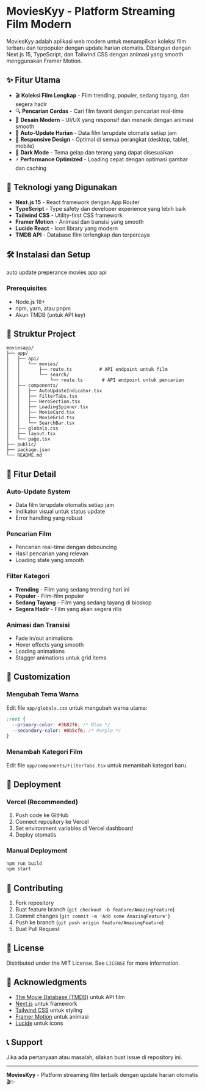 # MoviesKyy - Platform Streaming Film Modern

MoviesKyy adalah aplikasi web modern untuk menampilkan koleksi film terbaru dan terpopuler dengan update harian otomatis. Dibangun dengan Next.js 15, TypeScript, dan Tailwind CSS dengan animasi yang smooth menggunakan Framer Motion.

## ✨ Fitur Utama

- 🎬 **Koleksi Film Lengkap** - Film trending, populer, sedang tayang, dan segera hadir
- 🔍 **Pencarian Cerdas** - Cari film favorit dengan pencarian real-time
- 🎨 **Desain Modern** - UI/UX yang responsif dan menarik dengan animasi smooth
- 🔄 **Auto-Update Harian** - Data film terupdate otomatis setiap jam
- 📱 **Responsive Design** - Optimal di semua perangkat (desktop, tablet, mobile)
- 🌙 **Dark Mode** - Tema gelap dan terang yang dapat disesuaikan
- ⚡ **Performance Optimized** - Loading cepat dengan optimasi gambar dan caching

## 🚀 Teknologi yang Digunakan

- **Next.js 15** - React framework dengan App Router
- **TypeScript** - Type safety dan developer experience yang lebih baik
- **Tailwind CSS** - Utility-first CSS framework
- **Framer Motion** - Animasi dan transisi yang smooth
- **Lucide React** - Icon library yang modern
- **TMDB API** - Database film terlengkap dan terpercaya

## 🛠️ Instalasi dan Setup

auto update
preperance movies app 
api

### Prerequisites

- Node.js 18+ 
- npm, yarn, atau pnpm
- Akun TMDB (untuk API key)

## 📁 Struktur Project

```
moviesapp/
├── app/
│   ├── api/
│   │   └── movies/
│   │       ├── route.ts          # API endpoint untuk film
│   │       └── search/
│   │           └── route.ts       # API endpoint untuk pencarian
│   ├── components/
│   │   ├── AutoUpdateIndicator.tsx
│   │   ├── FilterTabs.tsx
│   │   ├── HeroSection.tsx
│   │   ├── LoadingSpinner.tsx
│   │   ├── MovieCard.tsx
│   │   ├── MovieGrid.tsx
│   │   └── SearchBar.tsx
│   ├── globals.css
│   ├── layout.tsx
│   └── page.tsx
├── public/
├── package.json
└── README.md
```

## 🎯 Fitur Detail

### Auto-Update System
- Data film terupdate otomatis setiap jam
- Indikator visual untuk status update
- Error handling yang robust

### Pencarian Film
- Pencarian real-time dengan debouncing
- Hasil pencarian yang relevan
- Loading state yang smooth

### Filter Kategori
- **Trending** - Film yang sedang trending hari ini
- **Populer** - Film-film populer
- **Sedang Tayang** - Film yang sedang tayang di bioskop
- **Segera Hadir** - Film yang akan segera rilis

### Animasi dan Transisi
- Fade in/out animations
- Hover effects yang smooth
- Loading animations
- Stagger animations untuk grid items

## 🎨 Customization

### Mengubah Tema Warna
Edit file `app/globals.css` untuk mengubah warna utama:
```css
:root {
  --primary-color: #3b82f6; /* Blue */
  --secondary-color: #8b5cf6; /* Purple */
}
```

### Menambah Kategori Film
Edit file `app/components/FilterTabs.tsx` untuk menambah kategori baru.

## 🚀 Deployment

### Vercel (Recommended)
1. Push code ke GitHub
2. Connect repository ke Vercel
3. Set environment variables di Vercel dashboard
4. Deploy otomatis

### Manual Deployment
```bash
npm run build
npm start
```

## 🤝 Contributing

1. Fork repository
2. Buat feature branch (`git checkout -b feature/AmazingFeature`)
3. Commit changes (`git commit -m 'Add some AmazingFeature'`)
4. Push ke branch (`git push origin feature/AmazingFeature`)
5. Buat Pull Request

## 📝 License

Distributed under the MIT License. See `LICENSE` for more information.

## 🙏 Acknowledgments

- [The Movie Database (TMDB)](https://www.themoviedb.org/) untuk API film
- [Next.js](https://nextjs.org/) untuk framework
- [Tailwind CSS](https://tailwindcss.com/) untuk styling
- [Framer Motion](https://www.framer.com/motion/) untuk animasi
- [Lucide](https://lucide.dev/) untuk icons

## 📞 Support

Jika ada pertanyaan atau masalah, silakan buat issue di repository ini.

---

**MoviesKyy** - Platform streaming film terbaik dengan update harian otomatis 🎬✨
